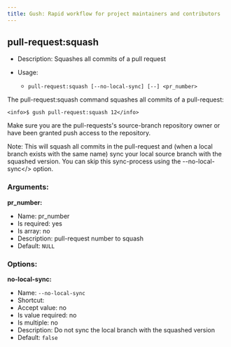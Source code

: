 ```yaml
---
title: Gush: Rapid workflow for project maintainers and contributors
---
```

pull-request:squash
-------------------

* Description: Squashes all commits of a pull request
* Usage:

  * `pull-request:squash [--no-local-sync] [--] <pr_number>`

The <info>pull-request:squash</info> command squashes all commits of a pull-request:

    <info>$ gush pull-request:squash 12</info>

Make sure you are the pull-requests\'s source-branch repository owner
or have been granted push access to the repository.

Note: This will squash all commits in the pull-request and (when a local branch exists with
the same name) sync your local source branch with the squashed version.
You can skip this sync-process using the <comment>--no-local-sync</> option.

### Arguments:

**pr_number:**

* Name: pr_number
* Is required: yes
* Is array: no
* Description: pull-request number to squash
* Default: `NULL`

### Options:

**no-local-sync:**

* Name: `--no-local-sync`
* Shortcut: <none>
* Accept value: no
* Is value required: no
* Is multiple: no
* Description: Do not sync the local branch with the squashed version
* Default: `false`
